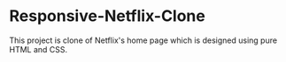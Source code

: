 # Responsive-Netflix-Clone
This project is clone of Netflix's home page which is designed using pure HTML and CSS.
